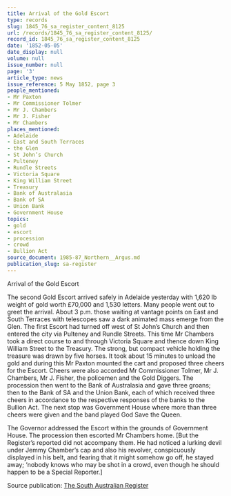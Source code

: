 ```yaml
---
title: Arrival of the Gold Escort
type: records
slug: 1845_76_sa_register_content_8125
url: /records/1845_76_sa_register_content_8125/
record_id: 1845_76_sa_register_content_8125
date: '1852-05-05'
date_display: null
volume: null
issue_number: null
page: '3'
article_type: news
issue_reference: 5 May 1852, page 3
people_mentioned:
- Mr Paxton
- Mr Commissioner Tolmer
- Mr J. Chambers
- Mr J. Fisher
- Mr Chambers
places_mentioned:
- Adelaide
- East and South Terraces
- the Glen
- St John’s Church
- Pulteney
- Rundle Streets
- Victoria Square
- King William Street
- Treasury
- Bank of Australasia
- Bank of SA
- Union Bank
- Government House
topics:
- gold
- escort
- procession
- crowd
- Bullion Act
source_document: 1985-87_Northern__Argus.md
publication_slug: sa-register
---
```


Arrival of the Gold Escort

The second Gold Escort arrived safely in Adelaide yesterday with 1,620 lb weight of gold worth £70,000 and 1,530 letters.  Many people went out to greet the arrival.  About 3 p.m. those waiting at vantage points on East and South Terraces with telescopes saw a dark animated mass emerge from the Glen.  The first Escort had turned off west of St John’s Church and then entered the city via Pulteney and Rundle Streets.   This time Mr Chambers took a direct course to and through Victoria Square and thence down King William Street to the Treasury.  The strong, but compact vehicle holding the treasure was drawn by five horses.  It took about 15 minutes to unload the gold and during this Mr Paxton mounted the cart and proposed three cheers for the Escort.  Cheers were also accorded Mr Commissioner Tolmer, Mr J. Chambers, Mr J. Fisher, the policemen and the Gold Diggers.  The procession then went to the Bank of Australasia and gave three groans; then to the Bank of SA and the Union Bank, each of which received three cheers in accordance to the respective responses of the banks to the Bullion Act.  The next stop was Government House where more than three cheers were given and the band played God Save the Queen.

The Governor addressed the Escort within the grounds of Government House.  The procession then escorted Mr Chambers home.  [But the Register’s reported did not accompany them.  He had noticed a lurking devil under Jemmy Chamber’s cap and also his revolver, conspicuously displayed in his belt, and fearing that it might somehow go off, he stayed away; ‘nobody knows who may be shot in a crowd, even though he should happen to be a Special Reporter.]

Source publication: [The South Australian Register](/publications/sa-register/)
